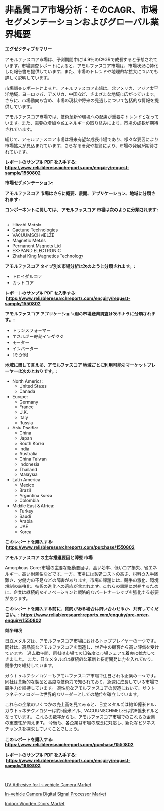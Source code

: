 <p><h1>非晶質コア市場分析：そのCAGR、市場セグメンテーションおよびグローバル業界概要</h1></p><p><strong>エグゼクティブサマリー</strong></p>
<p><p>アモルファスコア市場は、予測期間中に14.9％のCAGRで成長すると予想されています。市場調査レポートによると、アモルファスコア市場は、市場状況に特化した報告書を提供しています。また、市場のトレンドや地理的な拡大についても詳しく説明しています。</p><p>市場調査レポートによると、アモルファスコア市場は、北アメリカ、アジア太平洋地域、ヨーロッパ、アメリカ、中国など、さまざまな地域に広がっています。さらに、市場動向も含め、市場の現状や将来の見通しについて包括的な情報を提供しています。</p><p>アモルファスコア市場では、技術革新や環境への配慮が重要なトレンドとなっています。また、需要の増加や省エネルギーの取り組みにより、市場の成長が期待されています。</p><p>総じて、アモルファスコア市場は将来有望な成長市場であり、様々な要因により市場拡大が見込まれています。さらなる研究や投資により、市場の発展が期待されています。</p></p>
<p><strong>レポートのサンプル PDF を入手する: <a href="https://www.reliableresearchreports.com/enquiry/request-sample/1550802">https://www.reliableresearchreports.com/enquiry/request-sample/1550802</a></strong></p>
<p><strong>市場セグメンテーション:</strong></p>
<p><strong> アモルファスコア 市場はさらに概要、展開、アプリケーション、地域に分類されます :</strong></p>
<p><strong>コンポーネントに関しては、 アモルファスコア 市場は次のように分類されます: &nbsp;</strong></p>
<p><ul><li>Hitachi Metals</li><li>Gaotune Technologies</li><li>VACUUMSCHMELZE</li><li>Magnetic Metals</li><li>Permanent Magnets Ltd</li><li>EXXPAND ELECTRONIC</li><li>Zhuhai King Magnetics Technology</li></ul></p>
<p><strong> アモルファスコア タイプ別の市場分析は次のように分類されます。:</strong></p>
<p><ul><li>トロイダルコア</li><li>カットコア</li></ul></p>
<p><strong>レポートのサンプル PDF を入手する: &nbsp;<a href="https://www.reliableresearchreports.com/enquiry/request-sample/1550802">https://www.reliableresearchreports.com/enquiry/request-sample/1550802</a></strong></p>
<p><strong> アモルファスコア アプリケーション別の市場産業調査は次のように分類されます。:</strong></p>
<p><ul><li>トランスフォーマー</li><li>エネルギー貯蔵インダクタ</li><li>モーター</li><li>インバーター</li><li>[その他]</li></ul></p>
<p><strong>地域に関して言えば、アモルファスコア 地域ごとに利用可能なマーケットプレーヤーは次のとおりです。:</strong></p>
<p><ul>
    <li>
        North America:
        <ul>
            <li>United States</li>
            <li>Canada</li>
        </ul>
    </li>
    <li>
        Europe:
        <ul>
            <li>Germany</li>
            <li>France</li>
            <li>U.K.</li>
            <li>Italy</li>
            <li>Russia</li>
        </ul>
    </li>
    <li>
        Asia-Pacific:
        <ul>
            <li>China</li>
            <li>Japan</li>
            <li>South Korea</li>
            <li>India</li>
            <li>Australia</li>
            <li>China Taiwan</li>
            <li>Indonesia</li>
            <li>Thailand</li>
            <li>Malaysia</li>
        </ul>
    </li>
    <li>
        Latin America:
        <ul>
            <li>Mexico</li>
            <li>Brazil</li>
            <li>Argentina Korea</li>
            <li>Colombia</li>
        </ul>
    </li>
    <li>
        Middle East & Africa:
        <ul>
            <li>Turkey</li>
            <li>Saudi</li>
            <li>Arabia</li>
            <li>UAE</li>
            <li>Korea</li>
        </ul>
    </li>
    </ul></p>
<p><strong>このレポートを購入する: &nbsp;<a href="https://www.reliableresearchreports.com/purchase/1550802">https://www.reliableresearchreports.com/purchase/1550802</a></strong></p>
<p><strong>アモルファスコア の主な推進要因と障壁 市場</strong></p>
<p><p>Amorphous Cores市場の主要な駆動要因は、高い効率、低いコア損失、省エネルギー、高い耐熱性などです。一方、市場には製造コストの高さ、材料の入手困難さ、労働力の不足などの障害があります。市場の課題には、競争の激化、環境規制の厳格化、技術の進化への適応が含まれます。これらの課題に対処するために、企業は継続的なイノベーションと戦略的なパートナーシップを強化する必要があります。</p></p>
<p><strong>このレポートを購入する前に、質問がある場合は問い合わせるか、共有してください。:&nbsp; <a href="https://www.reliableresearchreports.com/enquiry/pre-order-enquiry/1550802">https://www.reliableresearchreports.com/enquiry/pre-order-enquiry/1550802</a></strong></p>
<p><strong>競争環境</strong></p>
<p><p>日立メタルズは、アモルファスコア市場におけるトッププレイヤーの一つです。 同社は、高品質なアモルファスコアを製造し、世界中の顧客から高い評価を受けています。 過去数年間、同社は市場での知名度と市場シェアを着実に拡大してきました。 また、日立メタルズは継続的な革新と技術開発に力を入れており、競争力を維持しています。</p><p>ガウトゥネテクノロジーもアモルファスコア市場で注目される企業の一つです。 同社は革新的な製品と高度な技術力で知られており、急速に成長している市場で競争力を維持しています。 高性能なアモルファスコアの製造において、ガウトゥネテクノロジーは世界的なリーダーとしての地位を確立しています。</p><p>これらの企業のいくつかの売上高を見てみると、日立メタルズは約10億米ドル、ガウトゥネテクノロジーは約5億米ドル、VACUUMSCHMELZEは約8億米ドルとなっています。 これらの数字からも、アモルファスコア市場でのこれらの企業の重要性が伺えます。 今後も、各企業は市場の成長に対応し、新たなビジネスチャンスを探求していくことでしょう。</p></p>
<p><strong>このレポートを購入する: &nbsp; <a href="https://www.reliableresearchreports.com/purchase/1550802">https://www.reliableresearchreports.com/purchase/1550802</a></strong></p>
<p><strong>レポートのサンプル PDF を入手する: &nbsp;<a href="https://www.reliableresearchreports.com/enquiry/request-sample/1550802">https://www.reliableresearchreports.com/enquiry/request-sample/1550802</a></strong><strong></strong></p>
<p>&nbsp;</p>
<p><p><a href="https://unruly-ladybug-44b.notion.site/UV-Adhesive-for-In-vehicle-Camera-Market-Challenges-Opportunities-and-Growth-Drivers-and-Major-Ma-ef54d076834842519731f6f0e740724e">UV Adhesive for In-vehicle Camera Market</a></p><p><a href="https://cute-banjo-8ca.notion.site/Global-In-vehicle-Camera-Digital-Signal-Processor-Market-Size-and-Market-Trends-Insights-and-Projec-bce033d0c4d1473dbf90a1ae159a6944">In-vehicle Camera Digital Signal Processor Market</a></p><p><a href="https://github.com/pgtimber/Market-Research-Report-List-1/blob/main/indoor-wooden-doors-market.md">Indoor Wooden Doors Market</a></p></p>